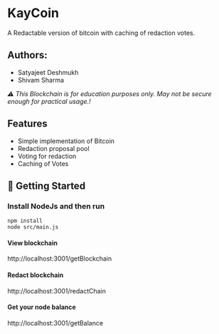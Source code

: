 # KayCoin

A Redactable version of bitcoin with caching of redaction votes.

## Authors:

- Satyajeet Deshmukh
- Shivam Sharma

_⚠️ This Blockchain is for education purposes only. May not be secure enough for practical usage.!_

## Features

- Simple implementation of Bitcoin
- Redaction proposal pool
- Voting for redaction
- Caching of Votes

## 🏁 Getting Started <a name = "getting_started"></a>

### Install NodeJs and then run

```
npm install
node src/main.js
```

#### View blockchain

http://localhost:3001/getBlockchain

#### Redact blockchain

http://localhost:3001/redactChain

#### Get your node balance

http://localhost:3001/getBalance
